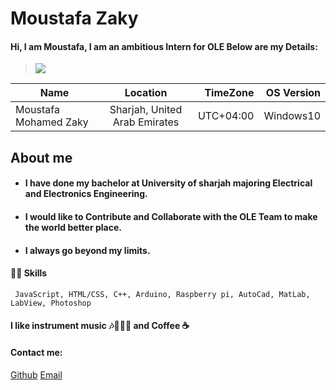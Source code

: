Moustafa Zaky 
=============


#### Hi, I am Moustafa, I am an ambitious Intern for OLE Below are my Details:



>![](http://www.ttgmena.com/wp-content/uploads/2019/01/SATTE-Sharjah-696x398.jpg)

| Name      | Location           | TimeZone |   OS Version   |
| --------------------- |:-------------:| -----:|-----:|            
| Moustafa Mohamed Zaky | Sharjah, United Arab Emirates |  UTC+04:00 | Windows10 |

## About me
* #### I have done my bachelor at University of sharjah majoring Electrical and Electronics Engineering.
* #### I would like  to Contribute and Collaborate with the OLE Team to make the world better place.  
* #### I always go beyond my limits. 

#### 👨‍💻 Skills 
```
 JavaScript, HTML/CSS, C++, Arduino, Raspberry pi, AutoCad, MatLab, LabView, Photoshop
```

#### I like instrument music 🎶🎷🎺🎹 and Coffee ☕ 
#### Contact me:
[Github](https://github.com/shuave)
[Email](Shuave@protonmail.com)
